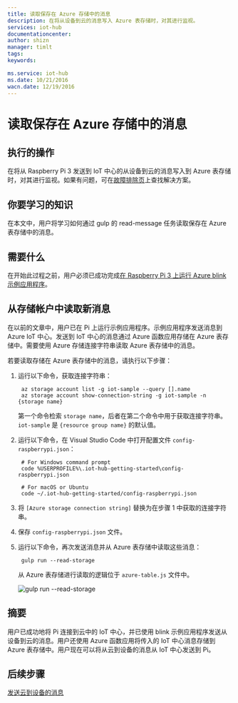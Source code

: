 ```yaml
---
title: 读取保存在 Azure 存储中的消息
description: 在将从设备到云的消息写入 Azure 表存储时，对其进行监视。
services: iot-hub
documentationcenter: 
author: shizn
manager: timlt
tags: 
keywords: 

ms.service: iot-hub
ms.date: 10/21/2016
wacn.date: 12/19/2016
---
```


# 读取保存在 Azure 存储中的消息
## 执行的操作
在将从 Raspberry Pi 3 发送到 IoT 中心的从设备到云的消息写入到 Azure 表存储时，对其进行监视。如果有问题，可在[故障排除页](./iot-hub-raspberry-pi-kit-node-troubleshooting.md)上查找解决方案。

## 你要学习的知识
在本文中，用户将学习如何通过 gulp 的 read-message 任务读取保存在 Azure 表存储中的消息。

## 需要什么
在开始此过程之前，用户必须已成功完成[在 Raspberry Pi 3 上运行 Azure blink 示例应用程序](./iot-hub-raspberry-pi-kit-node-lesson3-run-azure-blink.md)。

## 从存储帐户中读取新消息
在以前的文章中，用户已在 Pi 上运行示例应用程序。示例应用程序发送消息到 Azure IoT 中心。发送到 IoT 中心的消息通过 Azure 函数应用存储在 Azure 表存储中。需要使用 Azure 存储连接字符串读取 Azure 表存储中的消息。

若要读取存储在 Azure 表存储中的消息，请执行以下步骤：

1. 运行以下命令，获取连接字符串：
   
        az storage account list -g iot-sample --query [].name
        az storage account show-connection-string -g iot-sample -n {storage name}
   
    第一个命令检索 `storage name`，后者在第二个命令中用于获取连接字符串。`iot-sample` 是 `{resource group name}` 的默认值。
    
2. 运行以下命令，在 Visual Studio Code 中打开配置文件 `config-raspberrypi.json`：
   
        # For Windows command prompt
        code %USERPROFILE%\.iot-hub-getting-started\config-raspberrypi.json
       
        # For macOS or Ubuntu
        code ~/.iot-hub-getting-started/config-raspberrypi.json

3. 将 `[Azure storage connection string]` 替换为在步骤 1 中获取的连接字符串。
4. 保存 `config-raspberrypi.json` 文件。
5. 运行以下命令，再次发送消息并从 Azure 表存储中读取这些消息：
   
        gulp run --read-storage
   
    从 Azure 表存储进行读取的逻辑位于 `azure-table.js` 文件中。
   
    ![gulp run --read-storage](./media/iot-hub-raspberry-pi-lessons/lesson3/gulp_read_message.png)  

## 摘要
用户已成功地将 Pi 连接到云中的 IoT 中心，并已使用 blink 示例应用程序发送从设备到云的消息。用户还使用 Azure 函数应用将传入的 IoT 中心消息存储到 Azure 表存储中。用户现在可以将从云到设备的消息从 IoT 中心发送到 Pi。

## 后续步骤
[发送云到设备的消息](./iot-hub-raspberry-pi-kit-node-lesson4-send-cloud-to-device-messages.md)

<!---HONumber=Mooncake_1212_2016-->